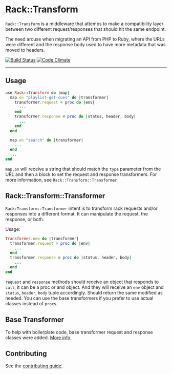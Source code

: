 # Rack::Transform

`Rack::Transform` is a middleware that attemps to make a compatibility layer
between two different request/responses that should hit the same endpoint.

The need arouse when migrating an API from PHP to Ruby, where the URLs were
different and the response body used to have more metadata that was moved to
headers.

[![Build Status](https://travis-ci.org/kitop/rack-transform.svg)](https://travis-ci.org/kitop/rack-transform)
[![Code Climate](https://codeclimate.com/github/kitop/rack-transform/badges/gpa.svg)](https://codeclimate.com/github/kitop/rack-transform)

---

## Usage

```ruby
use Rack::Transform do |map|
  map.on "playlist-get-cues" do |transformer|
    transformer.request = proc do |env|
      ...
    end
    transformer.response = proc do |status, header, body|
      ...
    end
  end

  map.on "search" do |transformer|
    ...
  end
  ...
end
```

`map.on` will receive a string that should match the `type` parameter from the
URL and then a block to set the request and response transformers. For more
information, see `Rack::Transform::Transformer`

## Rack::Transform::Transformer

`Rack:Transform::Transformer` intent is to transform rack requests and/or
responses into a different format.
It can manipulate the request, the response, or both.

Usage:
```ruby
Transformer.new do |transformer|
  transformer.request = proc do |env|
    ...
  end
  transformer.response = proc do |status, header, body|
    ...
  end
end
```

`request` and `response` methods should receive an object that responds to
`call`, it can be a proc or and object. And they will receive an `env` object
and `status`, `header`, `body` tuple accordingly. Should return the same
modified as needed. You can use the base transformers if you prefer to use
actual classes instead of `proc`s.

## Base Transformer

To help with boilerplate code, base transformer request and response classes were added. [More info](./lib/rack/transform/transformers/base.rb).

## Contributing

See the [contributing guide](./CONTRIBUTING.md).

